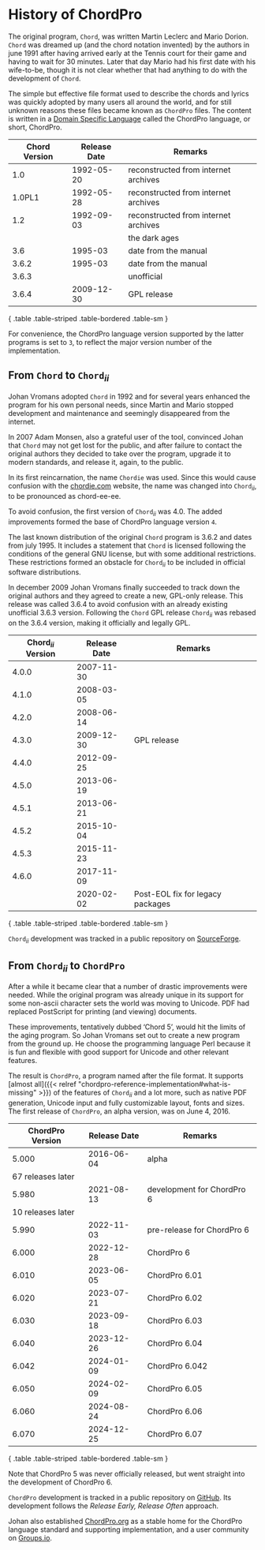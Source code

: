 # History of ChordPro

The original program, `Chord`, was written
Martin Leclerc and Mario Dorion.
`Chord` was dreamed up (and the chord notation
invented) by the authors in june 1991 after having arrived early at
the Tennis court for their game and having to wait for 30 minutes.
Later that day Mario had his first date with his wife-to-be, though it
is not clear whether that had anything to do with the development of
`Chord`.

The simple but effective file format used to describe the chords and
lyrics was quickly adopted by many users all around the world, and for
still unknown reasons these files became known as `ChordPro` files.
The content is written in a [Domain Specific Language](https://en.wikipedia.org/wiki/Domain-specific_language) called the
ChordPro language, or short, ChordPro.

| Chord Version | Release Date | Remarks                              |
|---------------|--------------|--------------------------------------|
| 1.0           | 1992-05-20   | reconstructed from internet archives |
| 1.0PL1        | 1992-05-28   | reconstructed from internet archives |
| 1.2           | 1992-09-03   | reconstructed from internet archives |
|               |              | the dark ages                        |
| 3.6           | 1995-03      | date from the manual                 |
| 3.6.2         | 1995-03      | date from the manual                 |
| 3.6.3         |              | unofficial                           |
| 3.6.4         | 2009-12-30   | GPL release                          |
{ .table .table-striped .table-bordered .table-sm }

For convenience, the ChordPro language version supported by the latter
programs is set to `3`, to reflect the major version number of the
implementation.

## From `Chord` to `Chord`<sub><i>ii</i></sub>

Johan Vromans adopted `Chord` in 1992 and for several
years enhanced the program for his own personal needs,
since Martin and Mario stopped development and maintenance
and seemingly disappeared from the internet.

In 2007 Adam Monsen, also a grateful user of the tool, convinced
Johan that `Chord` may not get lost for the public, and after failure
to contact the original authors they decided to take over the program,
upgrade it to modern standards, and release it, again, to the
public. 

In its first reincarnation, the name `Chordie` was used.
Since this would cause confusion with the [chordie.com](https://www.chordie.com) website,
the name was changed into `Chord`<sub><i>ii</i></sub>,
to be pronounced as chord-ee-ee.

To avoid confusion, the first version of `Chord`<sub><i>ii</i></sub> was 4.0.
The added improvements formed the base of ChordPro language version `4`.

The last known distribution of the original `Chord`
program is 3.6.2 and dates from july 1995. It includes a statement
that `Chord` is licensed following the conditions of the
general GNU license, but with some additional restrictions. These
restrictions formed an obstacle for
`Chord`<sub><i>ii</i></sub> to be included in official
software distributions.

In december 2009 Johan Vromans finally succeeded to track down the
original authors and they agreed to create a new, GPL-only release.
This release was called 3.6.4 to avoid confusion with an already
existing unofficial 3.6.3 version. Following the `Chord` GPL release
`Chord`<sub><i>ii</i></sub> was rebased on the 3.6.4 version, making
it officially and legally GPL.

| Chord<sub><i>ii</i></sub> Version | Release Date | Remarks      |
|---------------|--------------|----------------------------------|
| 4.0.0         | 2007-11-30   |                                  |
| 4.1.0         | 2008-03-05   |                                  |
| 4.2.0         | 2008-06-14   |                                  |
| 4.3.0         | 2009-12-30   | GPL release                      |
| 4.4.0         | 2012-09-25   |                                  |
| 4.5.0         | 2013-06-19   |                                  |
| 4.5.1         | 2013-06-21   |                                  |
| 4.5.2         | 2015-10-04   |                                  |
| 4.5.3         | 2015-11-23   |                                  |
| 4.6.0         | 2017-11-09   |                                  |
|               | 2020-02-02   | Post-EOL fix for legacy packages |
{ .table .table-striped .table-bordered .table-sm }

`Chord`<sub><i>ii</i></sub> development was tracked in a public repository on
[SourceForge](https://sourceforge.net/projects/chordii).


## From `Chord`<sub><i>ii</i></sub> to `ChordPro`

After a while it became clear that a number of drastic
improvements were needed. While the original program was already
unique in its support for some non-ascii character sets the world was
moving to Unicode. PDF had replaced PostScript for printing (and
viewing) documents.

These improvements, tentatively dubbed ‘Chord 5’,
would hit the limits of the aging program.
So Johan Vromans set out to create a new program from the ground up.
He choose the programming language Perl because it is fun and flexible
with good support for Unicode and other relevant features.

The result is `ChordPro`, a program named after the file format.
It supports [almost all]({{< relref "chordpro-reference-implementation#what-is-missing" >}}) of the features of `Chord`<sub><i>ii</i></sub> and a lot more,
such as native PDF generation, Unicode input and fully customizable layout, fonts and sizes.
The first release of `ChordPro`, an alpha version, was on June 4, 2016. 

| ChordPro Version  | Release Date | Remarks                    |
|-------------------|--------------|----------------------------|
| 5.000             | 2016-06-04   | alpha                      |
| 67 releases later |              |                            |
| 5.980             | 2021-08-13   | development for ChordPro 6 |
| 10 releases later |              |                            |
| 5.990             | 2022-11-03   | pre-release for ChordPro 6 |
| 6.000             | 2022-12-28   | ChordPro 6                 |
| 6.010             | 2023-06-05   | ChordPro 6.01              |
| 6.020             | 2023-07-21   | ChordPro 6.02              |
| 6.030             | 2023-09-18   | ChordPro 6.03              |
| 6.040             | 2023-12-26   | ChordPro 6.04              |
| 6.042             | 2024-01-09   | ChordPro 6.042             |
| 6.050             | 2024-02-09   | ChordPro 6.05              |
| 6.060             | 2024-08-24   | ChordPro 6.06              |
| 6.070             | 2024-12-25   | ChordPro 6.07              |
{ .table .table-striped .table-bordered .table-sm }

Note that ChordPro 5 was never officially released, but went straight
into the development of ChordPro 6.

`ChordPro` development is tracked in a public repository on
[GitHub](https://github.com/chordpro/chordpro).
Its development follows the _Release Early, Release Often_ approach.
 
Johan also established [ChordPro.org](https://www.chordpro.org) as
a stable home for the ChordPro language standard and supporting
implementation, and a user community on [Groups.io](https://groups.io/g/ChordPro).
